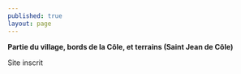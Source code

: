 ```yaml
---
published: true
layout: page
---
```

**Partie du village, bords de la Côle, et terrains (Saint Jean de Côle)**

Site inscrit
